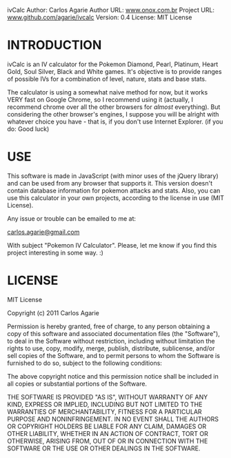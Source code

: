 ivCalc
Author: Carlos Agarie
Author URL: www.onox.com.br
Project URL: www.github.com/agarie/ivcalc
Version: 0.4
License: MIT License 

INTRODUCTION
============

ivCalc is an IV calculator for the Pokemon Diamond, Pearl, Platinum, Heart Gold, Soul Silver, Black and White games. It's objective is to provide ranges of possible IVs for a combination of level, nature, stats and base stats.

The calculator is using a somewhat naive method for now, but it works VERY fast on Google Chrome, so I recommend using it (actually, I recommend chrome over all the other browsers for *almost* everything). But considering the other browser's engines, I suppose you will be alright with whatever choice you have - that is, if you don't use Internet Explorer. (if you do: Good luck)

USE
===

This software is made in JavaScript (with minor uses of the jQuery library) and can be used from any browser that supports it. This version doesn't contain database information for pokemon attacks and stats. Also, you can use this calculator in your own projects, according to the license in use (MIT License).

Any issue or trouble can be emailed to me at:

carlos.agarie@gmail.com

With subject "Pokemon IV Calculator". Please, let me know if you find this project interesting in some way. :)

LICENSE
=======

MIT License

Copyright (c) 2011 Carlos Agarie

Permission is hereby granted, free of charge, to any person obtaining a copy of this software and associated documentation files (the "Software"), to deal in the Software without restriction, including without limitation the rights to use, copy, modify, merge, publish, distribute, sublicense, and/or sell copies of the Software, and to permit persons to whom the Software is furnished to do so, subject to the following conditions:

The above copyright notice and this permission notice shall be included in all copies or substantial portions of the Software.

THE SOFTWARE IS PROVIDED "AS IS", WITHOUT WARRANTY OF ANY KIND, EXPRESS OR IMPLIED, INCLUDING BUT NOT LIMITED TO THE WARRANTIES OF MERCHANTABILITY, FITNESS FOR A PARTICULAR PURPOSE AND NONINFRINGEMENT. IN NO EVENT SHALL THE AUTHORS OR COPYRIGHT HOLDERS BE LIABLE FOR ANY CLAIM, DAMAGES OR OTHER LIABILITY, WHETHER IN AN ACTION OF CONTRACT, TORT OR OTHERWISE, ARISING FROM, OUT OF OR IN CONNECTION WITH THE SOFTWARE OR THE USE OR OTHER DEALINGS IN THE SOFTWARE.